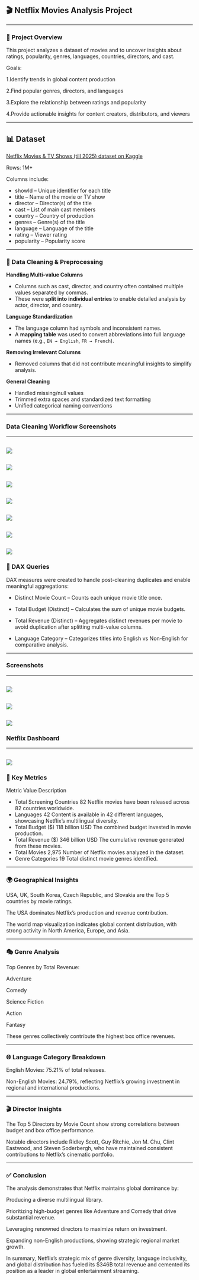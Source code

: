 ## 🎬 Netflix Movies Analysis Project
---
### 📖 Project Overview

This project analyzes a dataset of movies and to uncover insights about ratings, popularity, genres, languages, countries, directors, and cast.

Goals:

1.Identify trends in global content production

2.Find popular genres, directors, and languages

3.Explore the relationship between ratings and popularity

4.Provide actionable insights for content creators, distributors, and viewers

---
## 📊 Dataset

[Netflix Movies & TV Shows (till 2025) dataset on Kaggle](https://www.kaggle.com/code/sonawanelalitsunil/netflix-movies-tv-shows-till-2025/input?select=netflix_tv_shows_detailed_up_to_2025.csv)

Rows: 1M+ 

Columns include:
- showId – Unique identifier for each title  
- title – Name of the movie or TV show  
- director – Director(s) of the title  
- cast – List of main cast members  
- country – Country of production  
- genres – Genre(s) of the title  
- language – Language of the title  
- rating – Viewer rating  
- popularity – Popularity score  

---

### 🔧 Data Cleaning & Preprocessing

**Handling Multi-value Columns**  
- Columns such as cast, director, and country often contained multiple values separated by commas.  
- These were **split into individual entries** to enable detailed analysis by actor, director, and country.  

**Language Standardization**  
- The language column had symbols and inconsistent names.  
- A **mapping table** was used to convert abbreviations into full language names (e.g., `EN → English`, `FR → French`).  

**Removing Irrelevant Columns**  
- Removed columns that did not contribute meaningful insights to simplify analysis.  

**General Cleaning**  
- Handled missing/null values  
- Trimmed extra spaces and standardized text formatting  
- Unified categorical naming conventions  
---
### Data Cleaning Workflow Screenshots 
---
![](screenshots/Screenshot%20%2864%29.png)
---
![](screenshots/Screenshot%20%2866%29.png)
---
![](screenshots/Screenshot%20%2867%29.png)
---
![](screenshots/Screenshot%20%2868%29.png)
---
![](screenshots/Screenshot%20%2874%29.png)
---
![](screenshots/Screenshot%20%2875%29.png)
---
![](screenshots/Screenshot%20%2882%29.png)
---
### 🧮 DAX Queries

DAX measures were created to handle post-cleaning duplicates and enable meaningful aggregations:

- Distinct Movie Count – Counts each unique movie title once.

- Total Budget (Distinct) – Calculates the sum of unique movie budgets.

- Total Revenue (Distinct) – Aggregates distinct revenues per movie to avoid duplication after splitting multi-value columns.

- Language Category – Categorizes titles into English vs Non-English for comparative analysis.
---
### Screenshots
---
![](screenshots/Screenshot%20%28104%29.png)
---
![](screenshots/Screenshot%20%28105%29.png)
---
![](screenshots/Screenshot%20%28106%29.png)
---
### Netflix Dashboard 
---
![](screenshots/Screenshot%20%2892%29.png)
---
### 🔢 Key Metrics
Metric	Value	Description
- Total Screening Countries	82	Netflix movies have been released across 82 countries worldwide.
- Languages	42	Content is available in 42 different languages, showcasing Netflix’s multilingual diversity.
- Total Budget ($)	118 billion USD	The combined budget invested in movie production.
- Total Revenue ($)	346 billion USD	The cumulative revenue generated from these movies.
- Total Movies	2,975	Number of Netflix movies analyzed in the dataset.
- Genre Categories	19	Total distinct movie genres identified.


---
### 🌍 Geographical Insights

USA, UK, South Korea, Czech Republic, and Slovakia are the Top 5 countries by movie ratings.

The USA dominates Netflix’s production and revenue contribution.

The world map visualization indicates global content distribution, with strong activity in North America, Europe, and Asia.

---

### 🎭 Genre Analysis

Top Genres by Total Revenue:

Adventure

Comedy

Science Fiction

Action

Fantasy

These genres collectively contribute the highest box office revenues.

---
### 🌐 Language Category Breakdown

English Movies: 75.21% of total releases.

Non-English Movies: 24.79%, reflecting Netflix’s growing investment in regional and international productions.

---
### 🎬 Director Insights

The Top 5 Directors by Movie Count show strong correlations between budget and box office performance.

Notable directors include Ridley Scott, Guy Ritchie, Jon M. Chu, Clint Eastwood, and Steven Soderbergh, who have maintained consistent contributions to Netflix’s cinematic portfolio.

---
### ✅ Conclusion

The analysis demonstrates that Netflix maintains global dominance by:

Producing a diverse multilingual library.

Prioritizing high-budget genres like Adventure and Comedy that drive substantial revenue.

Leveraging renowned directors to maximize return on investment.

Expanding non-English productions, showing strategic regional market growth.

In summary, Netflix’s strategic mix of genre diversity, language inclusivity, and global distribution has fueled its $346B total revenue and cemented its position as a leader in global entertainment streaming.
